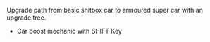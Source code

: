 Upgrade path from basic shitbox car to armoured super car with an upgrade tree.
- Car boost mechanic with SHIFT Key